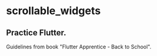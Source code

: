 # scrollable_widgets

## Practice Flutter.

Guidelines from book "Flutter Apprentice - Back to School".
